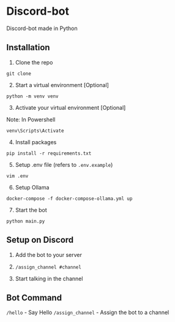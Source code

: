 # Discord-bot

Discord-bot made in Python

## Installation

1. Clone the repo

```
git clone
```

2. Start a virtual environment [Optional]

```
python -m venv venv
```

3. Activate your virtual environment [Optional]

Note: In Powershell
```
venv\Scripts\Activate
```

4. Install packages

```
pip install -r requirements.txt
```

5. Setup .env file (refers to `.env.example`)

```
vim .env
```

6. Setup Ollama

```
docker-compose -f docker-compose-ollama.yml up
```

7. Start the bot

```
python main.py
```

## Setup on Discord

1. Add the bot to your server

2. `/assign_channel #channel`

3. Start talking in the channel

## Bot Command

`/hello` - Say Hello
`/assign_channel` - Assign the bot to a channel
